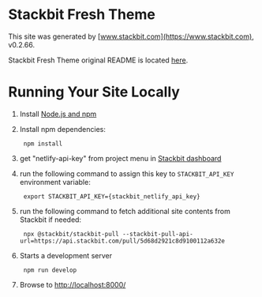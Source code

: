 # Stackbit Fresh Theme

This site was generated by [www.stackbit.com](https://www.stackbit.com), v0.2.66.

Stackbit Fresh Theme original README is located [here](./README.theme.md).

# Running Your Site Locally

1. Install [Node.js and npm](https://nodejs.org/en/)

1. Install npm dependencies:

        npm install

1. get "netlify-api-key" from project menu in [Stackbit dashboard](https://app.stackbit.com/dashboard)

1. run the following command to assign this key to `STACKBIT_API_KEY` environment variable:

        export STACKBIT_API_KEY={stackbit_netlify_api_key}

1. run the following command to fetch additional site contents from Stackbit if needed:

        npx @stackbit/stackbit-pull --stackbit-pull-api-url=https://api.stackbit.com/pull/5d68d2921c8d9100112a632e

1. Starts a development server

        npm run develop

1. Browse to [http://localhost:8000/](http://localhost:8000/)
